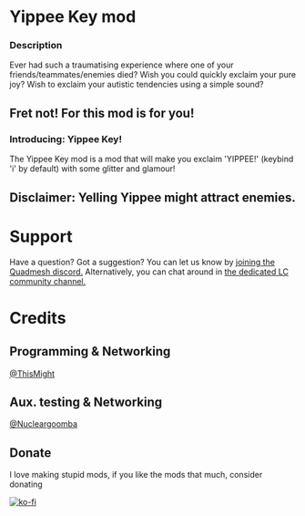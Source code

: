 # Yippee Key mod

### Description
Ever had such a traumatising experience where one of your friends/teammates/enemies died?
Wish you could quickly exclaim your pure joy?
Wish to exclaim your autistic tendencies using a simple sound?

## Fret not! For this mod is for you!
### Introducing: Yippee Key!
The Yippee Key mod is a mod that will make you exclaim 'YIPPEE!' (keybind 'i' by default) with some glitter and glamour!

## Disclaimer: Yelling Yippee might attract enemies.

# Support
Have a question? Got a suggestion? You can let us know by [joining the Quadmesh discord.](https://discord.com/invite/3WJfUvPkTF)
Alternatively, you can chat around in [the dedicated LC community channel.](https://discord.com/channels/1168655651455639582/1205557544223772672)

# Credits
## Programming & Networking

[@ThisMight](https://github.com/ThisMight)

## Aux. testing & Networking
[@Nucleargoomba](https://github.com/orgs/QuadMesh/people/Nucleargoomba)

## Donate
I love making stupid mods, if you like the mods that much, consider donating

[![ko-fi](https://ko-fi.com/img/githubbutton_sm.svg)](https://ko-fi.com/U7U2D33EU)